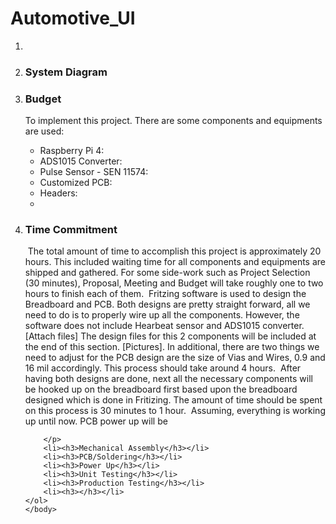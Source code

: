 # Automotive_UI
<html>
	<head></head>
	<body>
	<ol>
		<li></li>
		<li><h3>System Diagram</h3></li>
		<li><h3>Budget</h3></li>
		<p>To implement this project. There are some components and equipments are used: 
				<ul>
					<li>Raspberry Pi 4: </li>
					<li>ADS1015 Converter: </li>
					<li>Pulse Sensor - SEN 11574: </li>
					<li>Customized PCB: </li>
					<li>Headers: </li>
					<li></li> 
				</ul>
		</p>
		<li><h3>Time Commitment</h3></li>
		<p>
		&nbsp;The total amount of time to accomplish this project is approximately 20 hours. This included waiting time for all components and equipments are shipped and gathered. For some side-work such as Project Selection (30 minutes), Proposal, Meeting and Budget will take roughly one to two hours to finish each of them. 
		&nbsp;Fritzing software is used to design the Breadboard and PCB. Both designs are pretty straight forward, all we need to do is to properly wire up all the components. However, the software does not include Hearbeat sensor and ADS1015 converter. [Attach files] The design files for this 2 components will be included at the end of this section. [Pictures]. In additional, there are two things we need to adjust for the PCB design are the size of Vias and Wires, 0.9 and 16 mil accordingly. This process should take around 4 hours. 
		&nbsp;After having both designs are done, next all the necessary components will be hooked up on the breadboard first based upon the breadboard designed which is done in Fritizing. The amount of time should be spent on this process is 30 minutes to 1 hour. 
		&nbsp;Assuming, everything is working up until now. PCB power up will be 
		
		</p>
		<li><h3>Mechanical Assembly</h3></li>
		<li><h3>PCB/Soldering</h3></li>
		<li><h3>Power Up</h3></li>
		<li><h3>Unit Testing</h3></li>
		<li><h3>Production Testing</h3></li>
		<li><h3></h3></li>
	</ol>
	</body> 
</html> 
